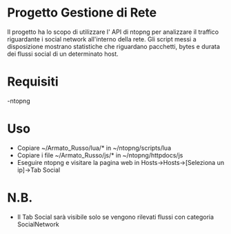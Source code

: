 # Progetto Gestione di Rete
Il progetto ha lo scopo di utilizzare l' API di ntopng per analizzare il traffico riguardante i social network all'interno della rete. Gli script messi a disposizione mostrano statistiche che riguardano pacchetti, bytes e durata dei flussi social di un determinato host.
# Requisiti
-ntopng
# Uso
- Copiare ~/Armato_Russo/lua/* in ~/ntopng/scripts/lua
- Copiare i file ~/Armato_Russo/js/* in ~/ntopng/httpdocs/js
- Eseguire ntopng e visitare la pagina web in Hosts->Hosts->[Seleziona un ip]->Tab Social
# N.B.
- Il Tab Social sarà visibile solo se vengono rilevati flussi con categoria SocialNetwork
